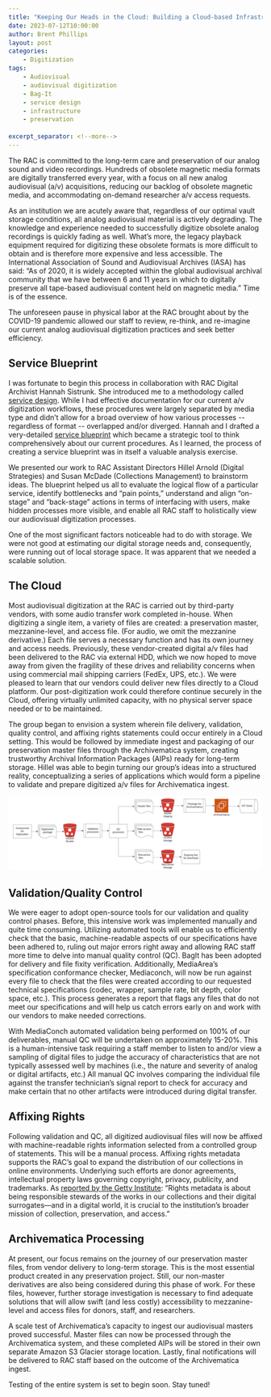 ```yaml
---
title: "Keeping Our Heads in the Cloud: Building a Cloud-based Infrastructure for Digitized Audiovisual Files"
date: 2023-07-12T10:00:00
author: Brent Phillips
layout: post
categories:
    - Digitization
tags:
    - Audiovisual
    - audiovisual digitization
    - Bag-It
    - service design
    - infrastructure
    - preservation

excerpt_separator: <!--more-->
---
```


<!--more-->

The RAC is committed to the long-term care and preservation of our analog sound and video recordings. Hundreds of obsolete magnetic media formats are digitally transferred every year, with a focus on all new analog audiovisual (a/v) acquisitions, reducing our backlog of obsolete magnetic media, and accommodating on-demand researcher a/v access requests. 

As an institution we are acutely aware that, regardless of our optimal vault storage conditions, all analog audiovisual material is actively degrading. The knowledge and experience needed to successfully digitize obsolete analog recordings is quickly fading as well. What’s more, the legacy playback equipment required for digitizing these obsolete formats is more difficult to obtain and is therefore more expensive and less accessible. The International Association of Sound and Audiovisual Archives (IASA) has said: “As of 2020, it is widely accepted within the global audiovisual archival community that we have between 6 and 11 years in which to digitally preserve all tape-based audiovisual content held on magnetic media.” Time is of the essence. 

The unforeseen pause in physical labor at the RAC brought about by the COVID-19 pandemic allowed our staff to review, re-think, and re-imagine our current analog audiovisual digitization practices and seek better efficiency.

## Service Blueprint

I was fortunate to begin this process in collaboration with RAC Digital Archivist Hannah Sistrunk. She introduced me to a methodology called [service design](https://www.nngroup.com/articles/service-design-101/). While I had effective documentation for our current a/v digitization workflows, these procedures were largely separated by media type and didn’t allow for a broad overview of how various processes -- regardless of format -- overlapped and/or diverged. Hannah and I drafted a very-detailed [service blueprint](https://www.nngroup.com/articles/service-blueprints-definition/) which became a strategic tool to think comprehensively about our current procedures. As I learned, the process of creating a service blueprint was in itself a valuable analysis exercise.

We presented our work to RAC Assistant Directors Hillel Arnold (Digital Strategies) and Susan McDade (Collections Management) to brainstorm ideas. The blueprint helped us all to evaluate the logical flow of a particular service, identify bottlenecks and “pain points,” understand and align “on-stage” and “back-stage” actions in terms of interfacing with users, make hidden processes more visible, and enable all RAC staff to holistically view our audiovisual digitization processes. 

One of the most significant factors noticeable had to do with storage. We were not good at estimating our digital storage needs and, consequently, were running out of local storage space. It was apparent that we needed a scalable solution. 

## The Cloud

Most audiovisual digitization at the RAC is carried out by third-party vendors, with some audio transfer work completed in-house. When digitizing a single item, a variety of files are created: a preservation master, mezzanine-level, and access file. (For audio, we omit the mezzanine derivative.) Each file serves a necessary function and has its own journey and access needs. Previously, these vendor-created digital a/v files had been delivered to the RAC via external HDD, which we now hoped to move away from given the fragility of these drives and reliability concerns when using commercial mail shipping carriers (FedEx, UPS, etc.). We were pleased to learn that our vendors could deliver new files directly to a Cloud platform. Our post-digitization work could therefore continue securely in the Cloud, offering virtually unlimited capacity, with no physical server space needed or to be maintained.

The group began to envision a system wherein file delivery, validation, quality control, and affixing rights statements could occur entirely in a Cloud setting. This would be followed by immediate ingest and packaging of our preservation master files through the Archivematica system, creating trustworthy Archival Information Packages (AIPs) ready for long-term storage. Hillel was able to begin turning our group’s ideas into a structured reality, conceptualizing a series of applications which would form a pipeline to validate and prepare digitized a/v files for Archivematica ingest.

![service design](/assets/img/2023/07/service-design.png)

## Validation/Quality Control

We were eager to adopt open-source tools for our validation and quality control phases. Before, this intensive work was implemented manually and quite time consuming. Utilizing automated tools will enable us to efficiently check that the basic, machine-readable aspects of our specifications have been adhered to, ruling out major errors right away and allowing RAC staff more time to delve into manual quality control (QC). BagIt has been adopted for delivery and file fixity verification. Additionally, MediaArea’s specification conformance checker, Mediaconch, will now be run against every file to check that the files were created according to our requested technical specifications (codec, wrapper, sample rate, bit depth, color space, etc.). This process generates a report that flags any files that do not meet our specifications and will help us catch errors early on and work with our vendors to make needed corrections. 

With MediaConch automated validation being performed on 100% of our deliverables, manual QC will be undertaken on approximately 15-20%. This is a human-intensive task requiring a staff member to listen to and/or view a sampling of digital files to judge the accuracy of characteristics that are not typically assessed well by machines (i.e., the nature and severity of analog or digital artifacts, etc.) All manual QC involves comparing the individual file against the transfer technician’s signal report to check for accuracy and make certain that no other artifacts were introduced during digital transfer.

## Affixing Rights 

Following validation and QC, all digitized audiovisual files will now be affixed with machine-readable rights information selected from a controlled group of statements. This will be a manual process. Affixing rights metadata supports the RAC’s goal to expand the distribution of our collections in online environments. Underlying such efforts are donor agreements, intellectual property laws governing copyright, privacy, publicity, and trademarks. As [reported by the Getty Institute](https://www.getty.edu/publications/intrometadata/rights-metadata/ ): “Rights metadata is about being responsible stewards of the works in our collections and their digital surrogates—and in a digital world, it is crucial to the institution’s broader mission of collection, preservation, and access.”

## Archivematica Processing

At present, our focus remains on the journey of our preservation master files, from vendor delivery to long-term storage. This is the most essential product created in any preservation project. Still, our non-master derivatives are also being considered during this phase of work. For these files, however, further storage investigation is necessary to find adequate solutions that will allow swift (and less costly) accessibility to mezzanine-level and access files for donors, staff, and researchers. 

A scale test of Archivematica’s capacity to ingest our audiovisual masters proved successful. Master files can now be processed through the Archivematica system, and these completed AIPs will be stored in their own separate Amazon S3 Glacier storage location. Lastly, final notifications will be delivered to RAC staff based on the outcome of the Archivematica ingest.

Testing of the entire system is set to begin soon. Stay tuned!